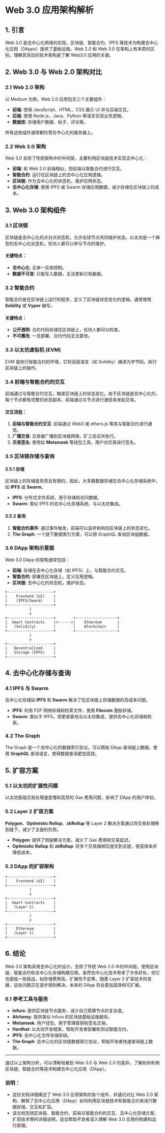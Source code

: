 

# Web 3.0 应用架构解析

## 1. 引言

Web 3.0 是去中心化网络的实现，区块链、智能合约、IPFS 等技术为构建去中心化应用（DApps）提供了基础设施。Web 2.0 和 Web 3.0 在架构上有本质的区别，理解其背后的技术架构是了解 Web3.0 应用的关键。

## 2. Web 3.0 与 Web 2.0 架构对比

### 2.1 Web 2.0 架构

以 Medium 为例，Web 2.0 应用包含三个主要组件：
- **前端**: 使用 JavaScript、HTML、CSS 展示 UI 并与后端交互。
- **后端**: 使用 Node.js、Java、Python 等语言实现业务逻辑。
- **数据库**: 存储用户数据、帖子、评论等。

所有这些组件通常都托管在中心化的服务器上。

### 2.2 Web 3.0 架构

Web 3.0 去除了传统架构中的中间层，主要利用区块链技术实现去中心化：
- **前端**: 和 Web 2.0 前端相似，但前端与智能合约进行交互。
- **智能合约**: 运行在区块链上的去中心化应用逻辑。
- **区块链**: 作为去中心化的状态机，维护应用状态。
- **去中心化存储**: 使用 IPFS 或 Swarm 存储应用数据，减少存储在区块链上的成本。

## 3. Web 3.0 架构组件

### 3.1 区块链

区块链是去中心化的点对点状态机，允许全球节点共同维护状态。以太坊是一个典型的去中心化状态机，任何人都可以参与节点的维护。

#### 关键特点：
- **去中心化**: 无单一实体控制。
- **数据不可变**: 只能写入数据，无法更新已有数据。

### 3.2 智能合约

智能合约是在区块链上运行的程序，定义了区块链状态变化的逻辑。通常使用 **Solidity** 或 **Vyper** 编写。

#### 关键特点：
- **公开透明**: 合约代码存储在区块链上，任何人都可以检查。
- **不可篡改**: 一旦部署，合约代码无法更改。

### 3.3 以太坊虚拟机 (EVM)

EVM 是执行智能合约的环境，它将高级语言（如 Solidity）编译为字节码，执行区块链上的操作。

### 3.4 前端与智能合约的交互

前端通过与智能合约交互，触发区块链上的状态变化。由于区块链是去中心化的，每个节点都有完整的状态副本，前端通过与节点进行通信来发起交易。

#### 交互流程：
1. **前端与智能合约交互**: 前端通过 Web3 或 ethers.js 等库与智能合约进行通信。
2. **广播交易**: 交易被广播到区块链网络，矿工验证并执行。
3. **交易签名**: 使用如 **Metamask** 等钱包工具，用户对交易进行签名。

### 3.5 区块链存储与查询

#### 3.5.1 存储

区块链上的存储是昂贵且有限的，因此，大多数数据存储在去中心化存储系统中，如 **IPFS** 或 **Swarm**。

- **IPFS**: 分布式文件系统，用于存储和访问数据。
- **Swarm**: 类似 IPFS 的去中心化存储系统，与以太坊集成。

#### 3.5.2 查询

1. **智能合约事件**: 通过事件触发，前端可以监听和响应区块链上的状态变化。
2. **The Graph**: 一个链下数据索引方案，可以用 GraphQL 查询区块链数据。

### 3.6 DApp 架构示意图

Web 3.0 DApp 的架构通常包括：
- **前端**: 存储在去中心化存储（如 IPFS）上，与智能合约交互。
- **智能合约**: 部署在区块链上，定义应用逻辑。
- **区块链**: 去中心化的状态机，维护状态。

```plaintext
+---------------------+
|    Frontend (UI)    |
|    (IPFS/Swarm)     |
+---------------------+
           |
           v
+---------------------+        +-------------------+
|  Smart Contracts    |<------>|    Ethereum       |
|   (Solidity)        |        |    Blockchain     |
+---------------------+        +-------------------+
           |
           v
+---------------------+
|   Decentralized     |
|   Storage (IPFS)    |
+---------------------+
```

## 4. 去中心化存储与查询

### 4.1 IPFS 与 Swarm

去中心化存储如 **IPFS** 和 **Swarm** 解决了在区块链上存储数据的高成本问题。

- **IPFS**: 利用 P2P 网络存储和检索文件，使用 **Filecoin** 激励存储。
- **Swarm**: 类似于 IPFS，但更紧密地与以太坊集成，提供去中心化存储和检索。

### 4.2 The Graph

The Graph 是一个去中心化的数据索引协议，可以帮助 DApp 查询链上数据。使用 **GraphQL** 查询语言，使得数据查询更加高效。

## 5. 扩容方案

### 5.1 以太坊的扩展性问题

以太坊面临交易处理速度慢和高昂的 Gas 费用问题，影响了 DApp 的用户体验。

### 5.2 Layer 2 扩容方案

**Polygon**、**Optimistic Rollup**、**zkRollup** 等 Layer 2 解决方案通过将交易处理移到链下，减少了主链的负担。

- **Polygon**: 提供了侧链解决方案，减少了 Gas 费用和交易延迟。
- **Optimistic Rollup** 和 **zkRollup**: 将多个交易捆绑后提交到主链，提高效率并降低成本。

### 5.3 DApp 的扩容架构

```plaintext
+---------------------+
|    Frontend (UI)    |
+---------------------+
           |
           v
+---------------------+
|  Smart Contracts    |
|   (Layer 2)         |
+---------------------+
           |
           v
+---------------------+
|    Ethereum         |
|   (Layer 1)         |
+---------------------+
```

## 6. 结论

Web 3.0 架构采用去中心化的设计，去除了传统 Web 2.0 中的中间层，使用区块链、智能合约和去中心化存储构建应用。虽然去中心化技术带来了许多好处，但它也面临一些挑战，如存储费用高、扩展性不足等。随着 Layer 2 扩容技术的发展，这些问题正在逐步得到解决，未来的 DApp 将会更加高效和可扩展。

### 6.1 参考工具与服务
- **Infura**: 提供区块链节点服务，减少自己搭建节点的复杂度。
- **Alchemy**: 提供类似 Infura 的区块链基础设施服务。
- **Metamask**: 用户钱包，用于管理密钥和签名交易。
- **Hardhat**: 以太坊开发框架，帮助开发者部署和测试智能合约。
- **IPFS**: 去中心化文件存储系统。
- **The Graph**: 去中心化的区块链数据索引协议，帮助开发者快速查询链上数据。

---

通过以上架构分析，可以清晰地看到 Web 3.0 与 Web 2.0 的差异，了解如何利用区块链、智能合约等技术构建去中心化应用（DApp）。

### 说明：
- 这份文档详细阐述了 Web 3.0 应用架构的各个组件，并通过对比 Web 2.0 架构，解释了去中心化应用（DApp）如何利用区块链技术和智能合约来进行数据存储、交互和扩容。
- 该文档包括区块链、智能合约、前端与智能合约的交互、去中心化存储方案、扩容技术等的详细说明，适合帮助开发者深入理解 Web 3.0 应用的构建和运行原理。